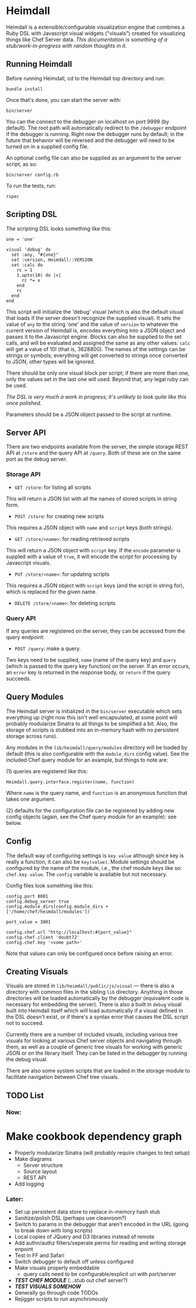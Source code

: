 # Heimdall

Heimdall is a extensible/configurable visualization engine that combines a Ruby DSL
with Javascript visual widgets ("visuals") created for visualizing things like Chef
Server data.  _This documentation is something of a stub/work-in-progress with
random thoughts in it._

## Running Heimdall

Before running Heimdall, cd to the Heimdall top directory and run:

`bundle install`

Once that's done, you can start the server with:

`bin/server`

You can the connect to the debugger on localhost on port 9999 (by default). The root
path will automatically redirect to the `/debugger` endpoint if the debugger is
running.  Right now the debugger runs by default; in the future that behavior will
be reversed and the debugger will need to be turned on in a supplied config file.

An optional config file can also be supplied as an argument to the server script, as so:

`bin/server config.rb`

To run the tests, run:

`rspec`

## Scripting DSL ##

The scripting DSL looks something like this:

```
one = 'one'

visual 'debug' do
  set :any, "#{one}"
  set :version, Heimdall::VERSION
  set :calc do
    rc = 1
    1.upto(10) do |x|
      rc *= x
    end
    rc
  end
end
```

This script will initialize the 'debug' visual (which is also the default visual
that loads if the server doesn't recognize the supplied visual).  It sets the value
of `any` to the string 'one' and the value of `version` to whatever the current
version of Heimdall is, encodes everything into a JSON object and passes it to the
Javascript engine.  Blocks can also be supplied to the set calls, and will be
evaluated and assigned the same as any other values: `calc` will get a value of 10!
(that is, 3628800).  The names of the settings can be strings or symbols; everything
will get converted to strings once converted to JSON, other types will be ignored.

There should be only one visual block per script; if there are more than one, only
the values set in the last one will used.  Beyond that, any legal ruby can be used.

_The DSL is very much a work in progress; it's unlikely to look quite like this once
polished._

Parameters should be a JSON object passed to the script at runtime.

## Server API

There are two endpoints available from the server, the simple storage REST API at
`/store` and the query API at `/query`.  Both of these are on the same port as the
debug server.

### Storage API

* `GET /store`: for listing all scripts

This will return a JSON list with all the names of stored scripts in string form.

* `POST /store`: for creating new scripts

This requires a JSON object with `name` and `script` keys (both strings).

* `GET /store/<name>`: for reading retrieved scripts

This will return a JSON object with `script` key.  If the `encode` parameter is
suppled with a value of `true`, it will encode the script for processing by
Javascript visuals.

* `PUT /store/<name>`: for updating scripts

This requires a JSON object with `script` keys (and the script in string for), which
is replaced for the given name.

* `DELETE /store/<name>`: for deleting scripts

### Query API

If any queries are registered on the server, they can be accessed from the query
endpoint:

* `POST /query`: make a query.

Two keys need to be supplied, `name` (name of the query key) and `query` (which is
passed to the query key function) on the server.  If an error occurs, an `error` key
is returned in the response body, or `return` if the query succeeds.

## Query Modules

The Heimdall server is initialized in the `bin/server` executable which sets
everything up (right now this isn't well encapsulated, at some point will probably
modularize Sinatra to all things to be simplified a bit.  Also, the storage of
scripts is stubbed into an in-memory hash with no persistent storage across runs).

Any modules in the `lib/heimdall/query/modules` directory will be loaded by default
(this is also configurable with the `module_dirs` config value).  See the included
Chef query module for an example, but things to note are:

(1) queries are registered like this:

```
Heimdall.query.interface.register(name, function)
```

Where `name` is the query name, and `function` is an anonymous function that takes
one argument.

(2) defaults for the configuration file can be registered by adding new config
objects (again, see the Chef query module for an example): see below.

## Config

The default way of configuring settings is `key value` although since key is really
a function, it can also be `key(value)`.  Module settings should be configured by
the name of the module, i.e., the chef module keys like so: `chef.key value`.  The
`config` variable is available but not necessary.

Config files look something like this:

```
config.port 8001
config.debug_server true
config.module_dirs(config.module_dirs + ['/home/chef/heimdall/modules'])

port_value = 3001

config.chef.url "http://localhost:#{port_value}"
config.chef.client 'doubt72'
config.chef.key '<some path>'
```

Note that values can only be configured once before raising an error.

## Creating Visuals

Visuals are stored in `lib/heimdall/public/js/visual` &mdash; there is also a
directory with common files in the sibling `lib` directory.  Anything in those
directories will be loaded automatically by the debugger (equivalent code is
necessary for embedding the server).  There is also a built in `debug` visual built
into Heimdall itself which will load automatically if a visual defined in the DSL
doesn't exist, or if there's a syntax error that causes the DSL script not to
succeed.

Currently there are a number of included visuals, including various tree visuals for
looking at various Chef server objects and navigating through them, as well as a
couple of generic tree visuals for working with generic JSON or on the library
itself.  They can be listed in the debugger by running the debug visual.

There are also some system scripts that are loaded in the storage module to
facilitate navigation between Chef tree visuals.

## TODO List

### Now:

# Make cookbook dependency graph
* Properly modularize Sinatra (will probably require changes to test setup)
* Make diagrams
  * Server structure
  * Source layout
  * REST API
* Add logging

### Later:

* Set up persistent data store to replace in-memory hash stub
* Sanitize/polish DSL (perhaps use cleanroom?)
* Switch to params in the debugger that aren't encoded in the URL (going to break down with long scripts)
* Local copies of JQuery and D3 libraries instead of remote
* Add authn/authz filters/seperate perms for reading and writing storage enpoint
* Test in FF and Safari
* Switch debugger to default off unless configured
* Make visuals properly embeddable
  * query calls need to be configurable/explicit uri with port/server
* _**TEST CHEF MODULE**_ (...stub out chef server?)
* _**TEST VISUALS SOMEHOW**_
* Generally go through code TODOs
* Rejigger scripts to run asynchronously
